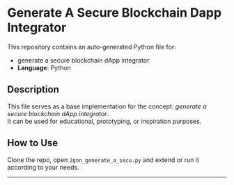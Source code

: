 # Generate A Secure Blockchain Dapp Integrator

This repository contains an auto-generated Python file for:

- generate a secure blockchain dApp integrator
- **Language**: Python

## Description

This file serves as a base implementation for the concept: *generate a secure blockchain dApp integrator*.  
It can be used for educational, prototyping, or inspiration purposes.

## How to Use

Clone the repo, open `2gnn_generate_a_secu.py` and extend or run it according to your needs.

---


